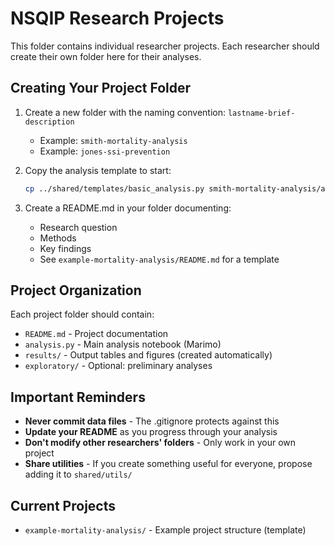 # NSQIP Research Projects

This folder contains individual researcher projects. Each researcher should create their own folder here for their analyses.

## Creating Your Project Folder

1. Create a new folder with the naming convention: `lastname-brief-description`
   - Example: `smith-mortality-analysis`
   - Example: `jones-ssi-prevention`

2. Copy the analysis template to start:
   ```bash
   cp ../shared/templates/basic_analysis.py smith-mortality-analysis/analysis.py
   ```

3. Create a README.md in your folder documenting:
   - Research question
   - Methods
   - Key findings
   - See `example-mortality-analysis/README.md` for a template

## Project Organization

Each project folder should contain:
- `README.md` - Project documentation
- `analysis.py` - Main analysis notebook (Marimo)
- `results/` - Output tables and figures (created automatically)
- `exploratory/` - Optional: preliminary analyses

## Important Reminders

- **Never commit data files** - The .gitignore protects against this
- **Update your README** as you progress through your analysis
- **Don't modify other researchers' folders** - Only work in your own project
- **Share utilities** - If you create something useful for everyone, propose adding it to `shared/utils/`

## Current Projects

- `example-mortality-analysis/` - Example project structure (template)